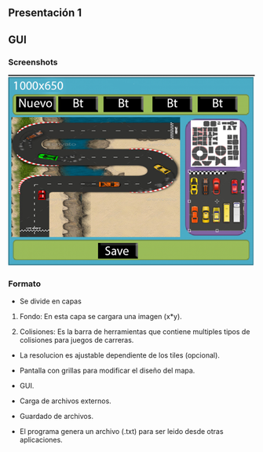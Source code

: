 
## Presentación 1

## GUI

### Screenshots

![sc1](https://github.com/felixcampos/Proyecto-Herramientas/blob/master/Proyecto%20v1/images%20final/maqueta.png)

### Formato

- Se divide en capas

 1. Fondo:
    En esta capa se cargara una imagen (x*y).

 2. Colisiones: 
    Es la barra de herramientas que contiene multiples tipos de colisiones para juegos de carreras.

- La resolucion es ajustable dependiente de los tiles (opcional).

- Pantalla con grillas para modificar el diseño del mapa.

- GUI.

- Carga de archivos externos.

- Guardado de archivos.

- El programa genera un archivo (.txt) para ser leido desde otras aplicaciones.

